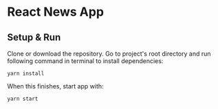 # React News App

## Setup & Run

Clone or download the repository.
Go to project's root directory and run following command in terminal to install dependencies:

`yarn install`

When this finishes, start app with:

`yarn start`
